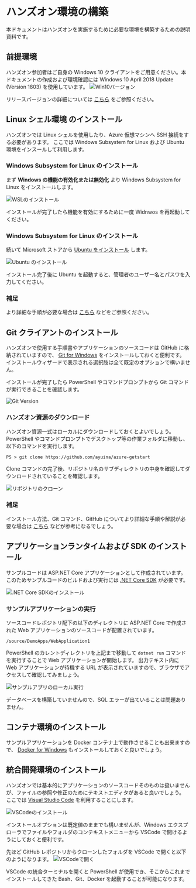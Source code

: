 # ハンズオン環境の構築

本ドキュメントはハンズオンを実施するために必要な環境を構築するための説明資料です。

## 前提環境

ハンズオン参加者はご自身の Windows 10 クライアントをご用意ください。本ドキュメントの作成および環境確認には Windows 10 April 2018 Update (Version 1803) を使用しています。
![Win10バージョン](./image/system-info.png)

リリースバージョンの詳細については
[こちら](https://www.microsoft.com/ja-jp/itpro/windows-10/release-information)
をご参照ください。


## Linux シェル環境 のインストール

ハンズオンでは Linux シェルを使用したり、Azure 仮想マシンへ SSH 接続をする必要があります。
ここでは Windows Subsystem for Linux および Ubuntu 環境をインスールして利用します。

### Windows Subsystem for Linux のインストール

まず **Windows の機能の有効化または無効化** より Windows Subsystem for Linux をインストールします。

![WSLのインストール](./image/install-wsl.png)

インストールが完了したら機能を有効にするために一度 Widnwos を再起動してください。

### Windows Subsystem for Linux のインストール

続いて Microsoft ストアから 
[Ubuntu をインストール](https://www.microsoft.com/store/productId/9NBLGGH4MSV6)
します。

![Ubuntu のインストール](./image/install-ubuntu.png)

インストール完了後に Ubuntu を起動すると、管理者のユーザー名とパスワを入力してください。

### 補足
より詳細な手順が必要な場合は
[こちら](http://www.atmarkit.co.jp/ait/articles/1608/08/news039.html)
などをご参照ください。


## Git クライアントのインストール

ハンズオンで使用する手順書やアプリケーションのソースコードは GitHub に格納されていますので、
[Git for Windows](https://gitforwindows.org/) 
をインストールしておくと便利です。
インストールウィザードで表示される選択肢は全て既定のオプションで構いません。

インストールが完了したら PowerShell やコマンドプロンプトから Git コマンドが実行できることを確認します。

![Git Version](./image/git-installed.png)


### ハンズオン資源のダウンロード

ハンズオン資源一式はローカルにダウンロードしておくとよいでしょう。PowerShell やコマンドプロンプトでデスクトップ等の作業フォルダに移動し、以下のコマンドを実行します。

```
PS > git clone https://github.com/ayuina/azure-getstart
```

Clone コマンドの完了後、リポジトリ名のサブディレクトリの中身を確認してダウンロードされていることを確認します。

![リポジトリのクローン](./image/git-clone.png)

### 補足
インストール方法、Git コマンド、GitHub についてより詳細な手順や解説が必要な場合は
[こちら](http://www.atmarkit.co.jp/ait/articles/1603/31/news026.html)
などが参考になるでしょう。


## アプリケーションランタイムおよび SDK のインストール

サンプルコードは ASP.NET Core アプリケーションとして作成されています。
このためサンプルコードのビルドおよび実行には 
[.NET Core SDK](https://www.microsoft.com/net/download)
 が必要です。

![.NET Core SDKのインストール](./image/install-dotnetcore.png)


### サンプルアプリケーションの実行

ソースコードレポジトリ配下の以下のディレクトリに ASP.NET Core で作成された Web アプリケーションのソースコードが配置されています。

```
/source/DemoApps/WebApplication1
```

PowerShell のカレントディレクトリを上記まで移動して `dotnet run` コマンドを実行することで Web アプリケーションが開始します。
出力テキスト内に Web アプリケーションが待機する URL が表示されていますので、ブラウザでアクセスして確認してみましょう。

![サンプルアプリのローカル実行](./image/run-webapp-local.png)

データベースを構築していませんので、SQL エラーが出ていることは問題ありません。

## コンテナ環境のインストール

サンプルアプリケーションを Docker コンテナ上で動作させることも出来ますので、
[Docker for Windows](https://docs.docker.com/docker-for-windows/)
もインストールしておくと良いでしょう。



## 統合開発環境のインストール

ハンズオンでは基本的にアプリケーションのソースコードそのものは扱いませんが、ファイルの参照や修正のためにテキストエディタがあると良いでしょう。
ここでは
[Visual Studio Code](https://code.visualstudio.com/)
 を利用することにします。

![VSCodeのインストール](./image/install-code.png)

インストールオプションは既定値のままでも構いませんが、Windows エクスプローラでファイルやフォルダのコンテキストメニューから VSCode で開けるようにしておくと便利です。

先ほど GitHub レポジトリからクローンしたフォルダを VSCode で開くと以下のようになります。
![VSCodeで開く](./image/open-repo-with-code.png)

VSCode の統合ターミナルを開くと PowerShell が使用でき、そこからこれまでインストールしてきた  Bash、Git、Docker を起動することが可能になります。
